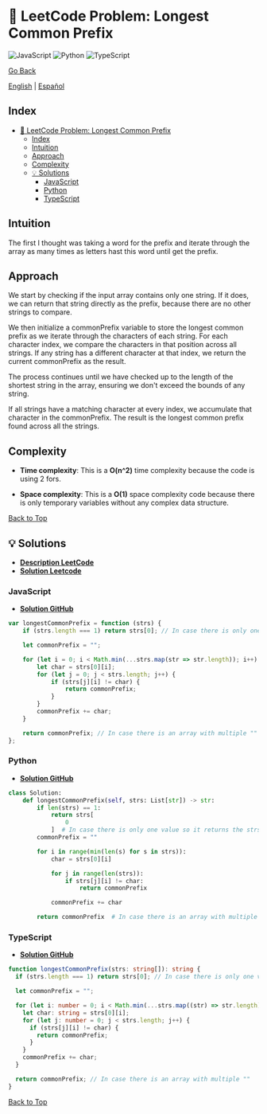 # 🤔 LeetCode Problem: Longest Common Prefix

![JavaScript](https://img.shields.io/badge/JavaScript-F7DF1E?logo=javascript&logoColor=black)
![Python](https://img.shields.io/badge/Python-3776AB?logo=python&logoColor=white)
![TypeScript](https://img.shields.io/badge/TypeScript-3178C6?logo=typescript&logoColor=white)

[Go Back](../README.md)

[English](./14.LongestCommonPrefix.md) | [Español](./14.LongestCommonPrefix-es.md)

## Index

- [🤔 LeetCode Problem: Longest Common Prefix](#-leetcode-problem-longest-common-prefix)
  - [Index](#index)
  - [Intuition](#intuition)
  - [Approach](#approach)
  - [Complexity](#complexity)
  - [💡 Solutions](#-solutions)
    - [JavaScript](#javascript)
    - [Python](#python)
    - [TypeScript](#typescript)

## Intuition

The first I thought was taking a word for the prefix and iterate through the array as many times as letters hast this word until get the prefix.

## Approach

We start by checking if the input array contains only one string. If it does, we can return that string directly as the prefix, because there are no other strings to compare.

We then initialize a commonPrefix variable to store the longest common prefix as we iterate through the characters of each string. For each character index, we compare the characters in that position across all strings. If any string has a different character at that index, we return the current commonPrefix as the result.

The process continues until we have checked up to the length of the shortest string in the array, ensuring we don't exceed the bounds of any string.

If all strings have a matching character at every index, we accumulate that character in the commonPrefix. The result is the longest common prefix found across all the strings.

## Complexity

- **Time complexity**:
This is a **O(n^2)** time complexity because the code is using 2 fors.

- **Space complexity**:
This is a **O(1)** space complexity code because there is only temporary variables without any complex data structure.

[Back to Top](#index)

## 💡 Solutions

- **[Description LeetCode](https://leetcode.com/problems/longest-common-prefix/description/)**
- **[Solution Leetcode](https://leetcode.com/problems/longest-common-prefix/solutions/6536692/on2-solution-by-danielpaez-dev-u157/)**

### JavaScript

- **[Solution GitHub](../solutions/JavaScript/14.LongestCommonPrefix.js)**

```javascript
var longestCommonPrefix = function (strs) {
    if (strs.length === 1) return strs[0]; // In case there is only one value so it returns the strs directly without passing the for

    let commonPrefix = "";

    for (let i = 0; i < Math.min(...strs.map(str => str.length)); i++) {
        let char = strs[0][i];
        for (let j = 0; j < strs.length; j++) {
            if (strs[j][i] != char) {
                return commonPrefix;
            }
        }
        commonPrefix += char;
    }

    return commonPrefix; // In case there is an array with multiple ""
};
```

### Python

- **[Solution GitHub](../solutions/Python/14.LongestCommonPrefix.py)**

```python
class Solution:
    def longestCommonPrefix(self, strs: List[str]) -> str:
        if len(strs) == 1:
            return strs[
                0
            ]  # In case there is only one value so it returns the strs directly without passing the for
        commonPrefix = ""

        for i in range(min(len(s) for s in strs)):
            char = strs[0][i]

            for j in range(len(strs)):
                if strs[j][i] != char:
                    return commonPrefix

            commonPrefix += char

        return commonPrefix  # In case there is an array with multiple ""

```

### TypeScript

- **[Solution GitHub](../solutions/TypeScript/14.LongestCommonPrefix.ts)**

```typescript
function longestCommonPrefix(strs: string[]): string {
  if (strs.length === 1) return strs[0]; // In case there is only one value so it returns the strs directly without passing the for

  let commonPrefix = "";

  for (let i: number = 0; i < Math.min(...strs.map((str) => str.length)); i++) {
    let char: string = strs[0][i];
    for (let j: number = 0; j < strs.length; j++) {
      if (strs[j][i] != char) {
        return commonPrefix;
      }
    }
    commonPrefix += char;
  }

  return commonPrefix; // In case there is an array with multiple ""
}

```

[Back to Top](#index)
